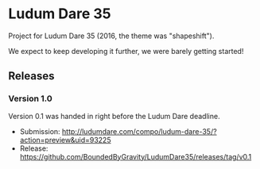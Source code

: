 # Ludum Dare 35

Project for Ludum Dare 35 (2016, the theme was "shapeshift").

We expect to keep developing it further, we were barely getting started!

## Releases

### Version 1.0
Version 0.1 was handed in right before the Ludum Dare deadline.

 - Submission: http://ludumdare.com/compo/ludum-dare-35/?action=preview&uid=93225
 - Release: https://github.com/BoundedByGravity/LudumDare35/releases/tag/v0.1

